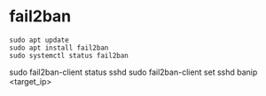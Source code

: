 # fail2ban


```
sudo apt update
sudo apt install fail2ban
sudo systemctl status fail2ban
```


sudo fail2ban-client status sshd
sudo fail2ban-client set sshd banip <target_ip>